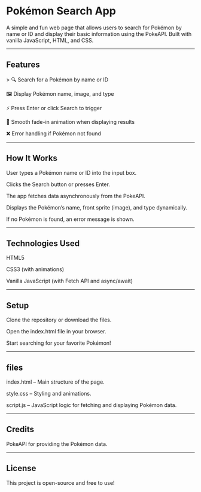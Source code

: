 <h1>Pokémon Search App</h1>
<p>A simple and fun web page that allows users to search for Pokémon by name or ID and display their basic information using the PokeAPI.
Built with vanilla JavaScript, HTML, and CSS.</p>

---

<h2>Features</h2>>
🔍 Search for a Pokémon by name or ID

🖼️ Display Pokémon name, image, and type

⚡ Press Enter or click Search to trigger

🎨 Smooth fade-in animation when displaying results

❌ Error handling if Pokémon not found

---

<h2>How It Works</h2>
User types a Pokémon name or ID into the input box.

Clicks the Search button or presses Enter.

The app fetches data asynchronously from the PokeAPI.

Displays the Pokémon’s name, front sprite (image), and type dynamically.

If no Pokémon is found, an error message is shown.

---

<h2>Technologies Used</h2>
HTML5

CSS3 (with animations)

Vanilla JavaScript (with Fetch API and async/await)

---

<h2>Setup</h2>
Clone the repository or download the files.

Open the index.html file in your browser.

Start searching for your favorite Pokémon!

---

<h2>files</h2>
index.html – Main structure of the page.

style.css – Styling and animations.

script.js – JavaScript logic for fetching and displaying Pokémon data.

---

<h2>Credits</h2>
PokeAPI for providing the Pokémon data.

---

<h2>License</h2>
This project is open-source and free to use!

